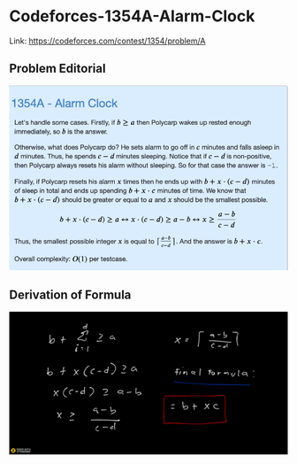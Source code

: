 # Codeforces-1354A-Alarm-Clock
Link: https://codeforces.com/contest/1354/problem/A
## Problem Editorial
![](vis.png)
## Derivation of Formula
![](Ziteboard.png)
